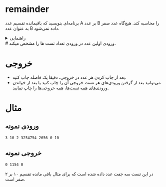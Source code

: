 # remainder

برنامه‌ای بنویسید که باقیمانده تقسیم عدد A بر عدد B را محاسبه کند. هیچ‌گاه عدد صفر به عنوان عدد B داده نمی‌شود.
<details>
<summary>راهنمایی</summary>
تعداد تکرار حلقه، به اندازه عدد کوچکتر باشد.
</details>
# ورودی
اولین عدد در ورودی تعداد تست ها را مشخص میکند.

# خروجی
+ بعد از چاپ کردن هر عدد در خروجی، دقیقا یک فاصله چاپ کنید.
+  می‌توانید بعد از گرفتن ورودی‌های هر تست خروجی آن را چاپ کنید یا بعد از خواندن ورودی‌های همه تست‌ها، همه خروجی‌ها را چاپ نمایید.

# مثال
## ورودی نمونه 
```
3 10 2 3254754 2656 0 10
```


## خروجی نمونه 
```
0 1154 0 
```


در این تست سه جفت عدد داده شده است که برای مثال باقی مانده تقسیم ۱۰ بر ۲ صفر است.
